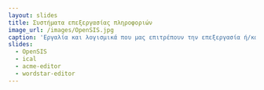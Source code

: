 ```yaml
---
layout: slides
title: Συστήματα επεξεργασίας πληροφοριών
image_url: /images/OpenSIS.jpg
caption: 'Εργαλία και λογισμικά που μας επιτρέπουν την επεξεργασία ή/και την αποθήκευση δεδομένων και την γρήγορη πρόσβαση σε αυτά.' 
slides:
  - OpenSIS
  - ical
  - acme-editor
  - wordstar-editor
---
```


